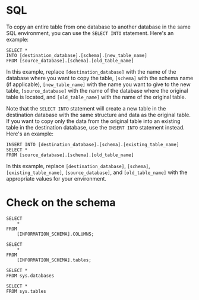# SQL

To copy an entire table from one database to another database in the same SQL environment, you can use the `SELECT INTO` statement. Here's an example:

```
SELECT *
INTO [destination_database].[schema].[new_table_name]
FROM [source_database].[schema].[old_table_name]
```

In this example, replace `[destination_database]` with the name of the database where you want to copy the table, `[schema]` with the schema name (if applicable), `[new_table_name]` with the name you want to give to the new table, `[source_database]` with the name of the database where the original table is located, and `[old_table_name]` with the name of the original table.

Note that the `SELECT INTO` statement will create a new table in the destination database with the same structure and data as the original table. If you want to copy only the data from the original table into an existing table in the destination database, use the `INSERT INTO` statement instead. Here's an example:

```
INSERT INTO [destination_database].[schema].[existing_table_name]
SELECT *
FROM [source_database].[schema].[old_table_name]
```

In this example, replace `[destination_database]`, `[schema]`, `[existing_table_name]`, `[source_database]`, and `[old_table_name]` with the appropriate values for your environment.


# Check on the schema

```
SELECT 
    *
FROM
    [INFORMATION_SCHEMA].COLUMNS;
    
SELECT 
    *
FROM
    [INFORMATION_SCHEMA].tables;
    
SELECT *
FROM sys.databases

SELECT *
FROM sys.tables
```
